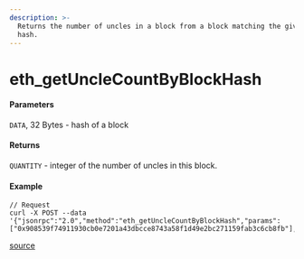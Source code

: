 ```yaml
---
description: >-
  Returns the number of uncles in a block from a block matching the given block
  hash.
---
```


# eth\_getUncleCountByBlockHash

#### Parameters

`DATA`, 32 Bytes - hash of a block

#### Returns

`QUANTITY` - integer of the number of uncles in this block.

#### Example

```
// Request
curl -X POST --data '{"jsonrpc":"2.0","method":"eth_getUncleCountByBlockHash","params":["0x908539f74911930cb0e7201a43dbcce8743a58f1d49e2bc271159fab3c6cb8fb"],"id":1}'
```

[source](https://ethereum.org/en/developers/docs/apis/json-rpc/#eth\_getunclecountbyblockhash)
